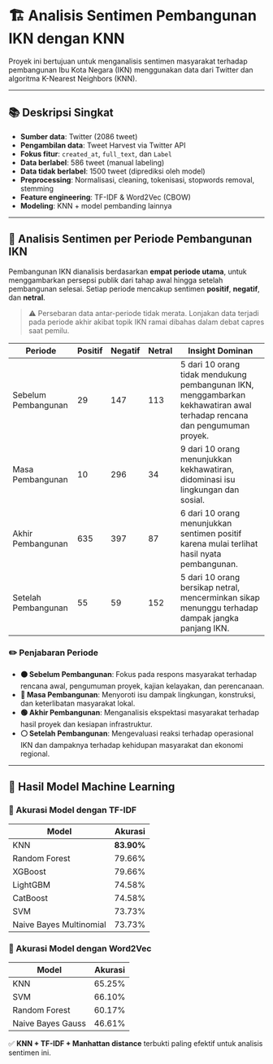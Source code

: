 # 🏗️ Analisis Sentimen Pembangunan IKN dengan KNN

Proyek ini bertujuan untuk menganalisis sentimen masyarakat terhadap pembangunan Ibu Kota Negara (IKN) menggunakan data dari Twitter dan algoritma K-Nearest Neighbors (KNN).

---

## 📚 Deskripsi Singkat

- **Sumber data**: Twitter (2086 tweet)
- **Pengambilan data**: Tweet Harvest via Twitter API
- **Fokus fitur**: `created_at`, `full_text`, dan `Label`
- **Data berlabel**: 586 tweet (manual labeling)
- **Data tidak berlabel**: 1500 tweet (diprediksi oleh model)
- **Preprocessing**: Normalisasi, cleaning, tokenisasi, stopwords removal, stemming
- **Feature engineering**: TF-IDF & Word2Vec (CBOW)
- **Modeling**: KNN + model pembanding lainnya

---

## 📆 Analisis Sentimen per Periode Pembangunan IKN

Pembangunan IKN dianalisis berdasarkan **empat periode utama**, untuk menggambarkan persepsi publik dari tahap awal hingga setelah pembangunan selesai. Setiap periode mencakup sentimen **positif**, **negatif**, dan **netral**.

> ⚠️ Persebaran data antar-periode tidak merata. Lonjakan data terjadi pada periode akhir akibat topik IKN ramai dibahas dalam debat capres saat pemilu.

| Periode                    | Positif | Negatif | Netral | Insight Dominan |
|---------------------------|---------|---------|--------|------------------|
| Sebelum Pembangunan       | 29      | 147     | 113    | 5 dari 10 orang tidak mendukung pembangunan IKN, menggambarkan kekhawatiran awal terhadap rencana dan pengumuman proyek. |
| Masa Pembangunan          | 10      | 296     | 34     | 9 dari 10 orang menunjukkan kekhawatiran, didominasi isu lingkungan dan sosial. |
| Akhir Pembangunan         | 635     | 397     | 87     | 6 dari 10 orang menunjukkan sentimen positif karena mulai terlihat hasil nyata pembangunan. |
| Setelah Pembangunan       | 55      | 59      | 152    | 5 dari 10 orang bersikap netral, mencerminkan sikap menunggu terhadap dampak jangka panjang IKN. |

### ✏️ Penjabaran Periode

- **🟠 Sebelum Pembangunan**: Fokus pada respons masyarakat terhadap rencana awal, pengumuman proyek, kajian kelayakan, dan perencanaan.  
- **🔵 Masa Pembangunan**: Menyoroti isu dampak lingkungan, konstruksi, dan keterlibatan masyarakat lokal.
- **🟢 Akhir Pembangunan**: Menganalisis ekspektasi masyarakat terhadap hasil proyek dan kesiapan infrastruktur.
- **⚪ Setelah Pembangunan**: Mengevaluasi reaksi terhadap operasional IKN dan dampaknya terhadap kehidupan masyarakat dan ekonomi regional.

---

## 🧠 Hasil Model Machine Learning

### 🔹 Akurasi Model dengan TF-IDF

| Model                  | Akurasi |
|------------------------|---------|
| KNN                    | **83.90%** |
| Random Forest          | 79.66% |
| XGBoost                | 79.66% |
| LightGBM               | 74.58% |
| CatBoost               | 74.58% |
| SVM                    | 73.73% |
| Naive Bayes Multinomial| 73.73% |

### 🔹 Akurasi Model dengan Word2Vec

| Model      | Akurasi |
|------------|---------|
| KNN        | 65.25%  |
| SVM        | 66.10%  |
| Random Forest | 60.17% |
| Naive Bayes Gauss | 46.61% |

✅ **KNN + TF-IDF + Manhattan distance** terbukti paling efektif untuk analisis sentimen ini.


